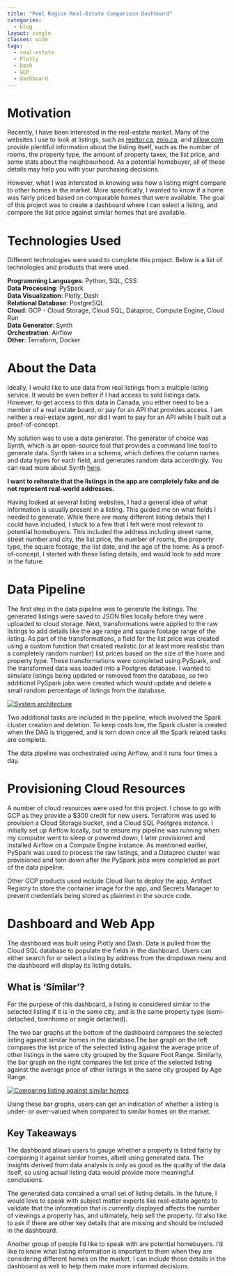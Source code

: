 ```yaml
---
title: "Peel Region Real-Estate Comparison Dashboard"
categories:
  - blog
layout: single
classes: wide
tags:
  - real-estate
  - Plotly
  - Dash
  - GCP
  - dashboard
---
```


# Motivation
Recently, I have been interested in the real-estate market. Many of the websites I use to look at listings, such as [realtor.ca](https://www.realtor.ca/), [zolo.ca](https://www.zolo.ca/), and [zillow.com](https://www.zillow.com/) provide plentiful information about the listing itself, such as the number of rooms, the property type, the amount of property taxex, the list price, and some stats about the neighbourhood. As a potential homebuyer, all of these details may help you with your purchasing decisions. 

However, what I was interested in knowing was how a listing might compare to other homes in the market. More specifically, I wanted to know if a home was fairly priced based on comparable homes that were available. The goal of this project was to create a dashboard where I can select a listing, and compare the list price against similar homes that are available. 


# Technologies Used
Different technologies were used to complete this project. Below is a list of technologies and products that were used. 

**Programming Languages**: Python, SQL, CSS  
**Data Processing**: PySpark  
**Data Visualization**: Plotly, Dash  
**Relational Database**: PostgreSQL  
**Cloud**: GCP - Cloud Storage, Cloud SQL, Dataproc, Compute Engine, Cloud Run  
**Data Generator**: Synth  
**Orchestration**: Airflow  
**Other**: Terraform, Docker  

# About the Data 
Ideally, I would like to use data from real listings from a multiple listing service. It would be even better if I had access to sold listings data. However, to get access to this data in Canada, you either need to be a member of a real estate board, or pay for an API that provides access. I am neither a real-estate agent, nor did I want to pay for an API while I built out a proof-of-concept. 

My solution was to use a data generator. The generator of choice was Synth, which is an open-source tool that provides a command line tool to generate data. Synth takes in a schema, which defines the column names and data types for each field, and generates random data accordingly. You can read more about Synth [here](https://www.getsynth.com/docs/getting_started/synth). 

**I want to reiterate that the listings in the app are completely fake and do not represent real-world addresses.**  

Having looked at several listing websites, I had a general idea of what information is usually present in a listing. This guided me on what fields I needed to generate. While there are many different listing details that I could have included, I stuck to a few that I felt were most relevant to potential homebuyers. This included the address including street name, street number and city, the list price, the number of rooms, the property type, the square footage, the list date, and the age of the home. As a proof-of-concept, I started with these listing details, and would look to add more in the future. 

# Data Pipeline 
The first step in the data pipeline was to generate the listings. The generated listings were saved to JSON files locally before they were uploaded to cloud storage. Next, transformations were applied to the raw listings to add details like the age range and square footage range of the listing. As part of the transformations, a field for the list price was created using a custom function that created realistic (or at least more realistic than a completely random number) list prices based on the size of the home and property type. These transformations were completed using PySpark, and the transformed data was loaded into a Postgres database. I wanted to simulate listings being updated or removed from the database, so two additional PySpark jobs were created which would update and delete a small random percentage of listings from the database. 

[![System architecture](../../assets/images/system-architecture.png)](https://dash-app-ctyqyt7wvq-uc.a.run.app/)

Two additional tasks are included in the pipeline, which involved the Spark cluster creation and deletion. To keep costs low, the Spark cluster is created when the DAG is triggered, and is torn down once all the Spark related tasks are complete. 

The data pipeline was orchestrated using Airflow, and it runs four times a day.  

# Provisioning Cloud Resources
A number of cloud resources were used for this project. I chose to go with GCP as they provide a $300 credit for new users. Terraform was used to provision a Cloud Storage bucket, and a Cloud SQL Postgres instance. I initially set up Airflow locally, but to ensure my pipeline was running when my computer went to sleep or powered down, I later provisioned and installed Airflow on a Compute Engine instance. As mentioned earlier, PySpark was used to process the raw listings, and a Dataproc cluster was provisioned and torn down after the PySpark jobs were completed as part of the data pipeline. 

Other GCP products used include Cloud Run to deploy the app, Artifact Registry to store the container image for the app, and Secrets Manager to prevent credentials being stored as plaintext in the source code. 

# Dashboard and Web App
The dashboard was built using Plotly and Dash. Data is pulled from the Cloud SQL database to populate the fields in the dashboard. Users can either search for or select a listing by address from the dropdown menu and the dashboard will display its listing details. 

## What is ‘Similar’? 
For the purpose of this dashboard, a listing is considered similar to the selected listing if it is in the same city, and is the same property type (semi-detached, townhome or single detached). 

The two bar graphs at the bottom of the dashboard compares the selected listing against similar homes in the database.The bar graph on the left compares the list price of the selected listing against the average price of other listings in the same city grouped by the Square Foot Range. Similarly, the bar graph on the right compares the list price of the selected listing against the average price of other listings in the same city grouped by Age Range. 

[![Comparing listing against similar homes](../../assets/images/property-comparison.png)](https://dash-app-ctyqyt7wvq-uc.a.run.app/)

Using these bar graphs, users can get an indication of whether a listing is under- or over-valued when compared to similar homes on the market. 

## Key Takeaways
The dashboard allows users to gauge whether a property is listed fairly by comparing it against similar homes, albeit using generated data. The insights derived from data analysis is only as good as the quality of the data itself, so using actual listing data would provide more meaningful conclusions. 

The generated data contained a small set of listing details. In the future, I would love to speak with subject matter experts like real-estate agents to validate that the information that is currently displayed affects the number of viewings a property has, and ultimately, help sell the property. I’d also like to ask if there are other key details that are missing and should be included in the dashboard.

Another group of people I’d like to speak with are potential homebuyers. I’d like to know what listing information is important to them when they are considering different homes on the market. I can include those details in the dashboard as well to help them make more informed decisions. 
